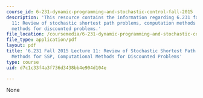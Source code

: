 ```yaml
---
course_id: 6-231-dynamic-programming-and-stochastic-control-fall-2015
description: 'This resource contains the information regarding 6.231 fall 2015 lecture
  11: Review of stochastic shortest path problems, computation methods for SSP, computational
  methods for discounted problems.'
file_location: /coursemedia/6-231-dynamic-programming-and-stochastic-control-fall-2015/d7c1c33f4a3f736d3438bb4e904d104e_MIT6_231F15_Lec11.pdf
file_type: application/pdf
layout: pdf
title: '6.231 Fall 2015 Lecture 11: Review of Stochastic Shortest Path Problems, Computation
  Methods for SSP, Computational Methods for Discounted Problems'
type: course
uid: d7c1c33f4a3f736d3438bb4e904d104e

---
```

None